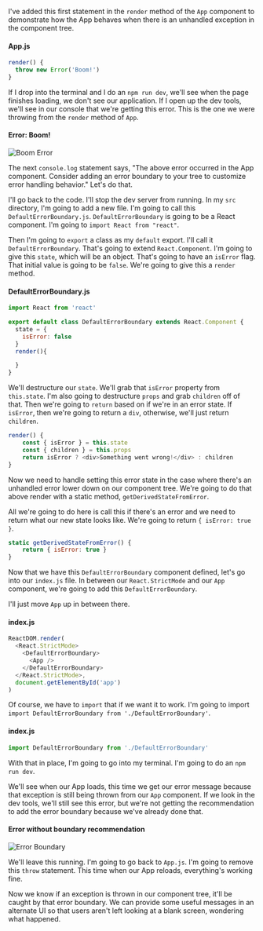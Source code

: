 I've added this first statement in the `render` method of the `App` component to demonstrate how the App behaves when there is an unhandled exception in the component tree.

#### App.js
```javascript
render() {
  throw new Error('Boom!')
}
```

If I drop into the terminal and I do an `npm run dev`, we'll see when the page finishes loading, we don't see our application. If I open up the dev tools, we'll see in our console that we're getting this error. This is the one we were throwing from the `render` method of `App`.

#### Error: Boom!
![Boom Error](http://res.cloudinary.com/dg3gyk0gu/image/upload/v1543563598/transcript-images/react-create-an-error-boundary-for-a-react-app-boom-error.png)

The next `console.log` statement says, "The above error occurred in the App component. Consider adding an error boundary to your tree to customize error handling behavior." Let's do that.

I'll go back to the code. I'll stop the dev server from running. In my `src` directory, I'm going to add a new file. I'm going to call this `DefaultErrorBoundary.js`. `DefaultErrorBoundary` is going to be a React component. I'm going to `import React from "react"`.

Then I'm going to `export` a class as my `default` export. I'll call it `DefaultErrorBoundary`. That's going to extend `React.Component`. I'm going to give this `state`, which will be an object. That's going to have an `isError` flag. That initial value is going to be `false`. We're going to give this a `render` method.

#### DefaultErrorBoundary.js
```javascript
import React from 'react'

export default class DefaultErrorBoundary extends React.Component {
  state = {
    isError: false
  }
  render(){

  }
}
```

We'll destructure our `state`. We'll grab that `isError` property from `this.state`. I'm also going to destructure `props` and grab `children` off of that. Then we're going to `return` based on if we're in an error state. If `isError`, then we're going to return a `div`, otherwise, we'll just return `children`.

```javascript
render() {
    const { isError } = this.state
    const { children } = this.props
    return isError ? <div>Something went wrong!</div> : children
}
```

Now we need to handle setting this error state in the case where there's an unhandled error lower down on our component tree. We're going to do that above render with a static method, `getDerivedStateFromError`.

All we're going to do here is call this if there's an error and we need to return what our new state looks like. We're going to return `{ isError: true }`.

```javascript
static getDerivedStateFromError() {
    return { isError: true }
}
```
Now that we have this `DefaultErrorBoundary` component defined, let's go into our `index.js` file. In between our `React.StrictMode` and our `App` component, we're going to add this `DefaultErrorBoundary`.

I'll just move `App` up in between there.

#### index.js
```javascript
ReactDOM.render(
  <React.StrictMode>
    <DefaultErrorBoundary>
      <App />
    </DefaultErrorBoundary>
  </React.StrictMode>,
  document.getElementById('app')
)
```

Of course, we have to `import` that if we want it to work. I'm going to import `import DefaultErrorBoundary from './DefaultErrorBoundary'`.

#### index.js
```javascript
import DefaultErrorBoundary from './DefaultErrorBoundary'
```
With that in place, I'm going to go into my terminal. I'm going to do an `npm run dev`.

We'll see when our App loads, this time we get our error message because that exception is still being thrown from our `App` component. If we look in the dev tools, we'll still see this error, but we're not getting the recommendation to add the error boundary because we've already done that.

#### Error without boundary recommendation
![Error Boundary](http://res.cloudinary.com/dg3gyk0gu/image/upload/v1543563596/transcript-images/react-create-an-error-boundary-for-a-react-app-error-boundary.png)

We'll leave this running. I'm going to go back to `App.js`. I'm going to remove this `throw` statement. This time when our App reloads, everything's working fine.

Now we know if an exception is thrown in our component tree, it'll be caught by that error boundary. We can provide some useful messages in an alternate UI so that users aren't left looking at a blank screen, wondering what happened.
